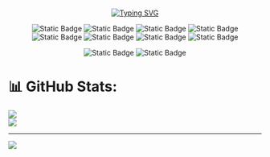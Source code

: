 <div align="center">
 
<br>[![Typing SVG](https://readme-typing-svg.demolab.com?font=Crimson+Text&weight=500&size=23&duration=4000&pause=1000&color=F7F7F7&random=false&width=435&lines=I'am+developer+Full+Stack)](https://git.io/typing-svg)
</div>

<div align="center">
 
![Static Badge](https://img.shields.io/badge/JavaScript-white?style=for-the-badge)
![Static Badge](https://img.shields.io/badge/TypeScipt-white?style=for-the-badge)
![Static Badge](https://img.shields.io/badge/React-white?style=for-the-badge)
![Static Badge](https://img.shields.io/badge/React%20Native-white?style=for-the-badge)
</br>
![Static Badge](https://img.shields.io/badge/NextJs-white?style=for-the-badge)
![Static Badge](https://img.shields.io/badge/Java-white?style=for-the-badge)
![Static Badge](https://img.shields.io/badge/Spring-white?style=for-the-badge)
![Static Badge](https://img.shields.io/badge/Python-white?style=for-the-badge)
</div>

<div align="center">
 
![Static Badge](https://img.shields.io/badge/Linkedin-white?style=for-the-badge&logo=Linkedin&logoColor=black)
![Static Badge](https://img.shields.io/badge/Linkedin-white?style=for-the-badge&logo=vercel&logoColor=black)
</div>




# 📊 GitHub Stats:
![](https://github-readme-stats.vercel.app/api?username=Juanfsouza&theme=dark&hide_border=false&include_all_commits=false&count_private=false)<br/>
![](https://github-readme-stats.vercel.app/api/top-langs/?username=Juanfsouza&theme=dark&hide_border=false&include_all_commits=false&count_private=false&layout=compact)

---
[![](https://visitcount.itsvg.in/api?id=Juanfsouza&icon=1&color=0)](https://visitcount.itsvg.in)

<!-- Proudly created with GPRM ( https://gprm.itsvg.in ) -->
 ###
 



